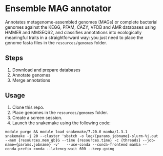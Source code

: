 # Ensemble MAG annotator

Annotates metagenome-assembled genomes (MAGs) or complete bacterial genomes against the KEGG, PFAM, CAZY, VFDB and AMR databases using HMMER and MMSEQS2, and classifies annotations into ecologically meaningful traits in a straightforward way: you just need to place the genome fasta files in the `resources/genomes` folder.

## Steps

1. Download and prepare databases
2. Annotate genomes
3. Merge annotations

## Usage

1. Clone this repo.
2. Place genomes in the `resources/genomes` folder.
3. Create a screen session.
4. Launch the snakemake using the following code:
```
module purge && module load snakemake/7.20.0 mamba/1.3.1
snakemake -j 20 --cluster 'sbatch -o log/{params.jobname}-slurm-%j.out --mem {resources.mem_gb}G --time {resources.time} -c {threads} --job-name={params.jobname} -v'   --use-conda --conda-frontend mamba --conda-prefix conda --latency-wait 600 --keep-going
```

